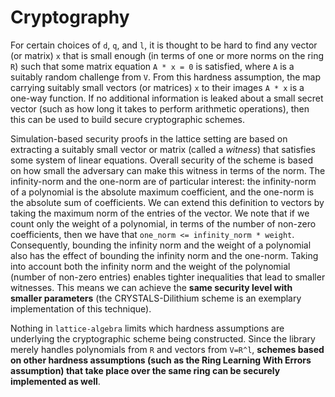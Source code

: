 
# Cryptography

For certain choices of ```d```, ```q```, and ```l```, it is thought to be hard to find any vector (or matrix) ```x``` that is small enough (in terms of one or more norms on the ring ```R```) such that some matrix equation ```A * x = 0``` is satisfied, where ```A``` is a suitably random challenge from ```V```. From this hardness assumption, the map carrying suitably small vectors (or matrices)  ```x``` to their images ```A * x``` is a one-way function.  If no additional information is leaked about a small secret vector (such as how long it takes to perform arithmetic operations), then this can be used to build secure cryptographic schemes. 

Simulation-based security proofs in the lattice setting are based on extracting a suitably small vector or matrix (called a *witness*) that satisfies some system of linear equations. Overall security of the scheme is based on how small the adversary can make this witness in terms of the norm. The infinity-norm and the one-norm are of particular interest: the infinity-norm of a polynomial is the absolute maximum coefficient, and the one-norm is the absolute sum of coefficients. We can extend this definition to vectors by taking the maximum norm of the entries of the vector. We note that if we count only the weight of a polynomial, in terms of the number of non-zero coefficients, then we have that ```one_norm <= infinity_norm * weight```. Consequently, bounding the infinity norm and the weight of a polynomial also has the effect of bounding the infinity norm and the one-norm. Taking into account both the infinity norm and the weight of the polynomial (number of non-zero entries) enables tighter inequalities that lead to smaller witnesses. This means we can achieve the **same security level with smaller parameters** (the CRYSTALS-Dilithium scheme is an exemplary implementation of this technique).

Nothing in `lattice-algebra` limits which hardness assumptions are underlying the cryptographic scheme being constructed. Since the library merely handles polynomials from ```R``` and vectors from ```V=R^l```, **schemes based on other hardness assumptions (such as the Ring Learning With Errors assumption) that take place over the same ring can be securely implemented as well**.
